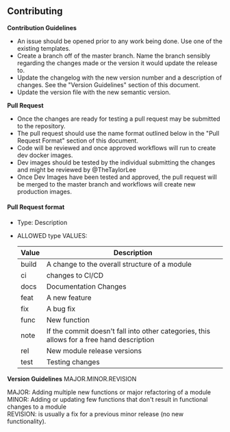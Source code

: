 ## Contributing

**Contribution Guidelines**

- An issue should be opened prior to any work being done. Use one of the existing templates.
- Create a  branch off of the master branch. Name the branch sensibly regarding the changes made or the version it would update the release to.
- Update the changelog with the new version number and a description of changes. See the "Version Guidelines" section of this document.
- Update the version file with the new semantic version.

**Pull Request**

- Once the changes are ready for testing a pull request may be submitted to the repository.
- The pull request should use the name format outlined below in the "Pull Request Format" section of this document.
- Code will be reviewed and once approved workflows will run to create dev docker images.
- Dev images should be tested by the individual submitting the changes and might be reviewed by @TheTaylorLee
- Once Dev Images have been tested and approved, the pull request will be merged to the master branch and workflows will create new production images.

#### Pull Request format
- Type: Description

- ALLOWED type VALUES:

    Value | Description
    ---------|----------
    build | A change to the overall structure of a module
    ci | changes to CI/CD
    docs | Documentation Changes
    feat | A new feature
    fix | A bug fix
    func | New function
    note | If the commit doesn't fall into other categories, this allows for a free hand description
    rel | New module release versions
    test | Testing changes

**Version Guidelines**
MAJOR.MINOR.REVISION

MAJOR: Adding multiple new functions or major refactoring of a module \
MINOR: Adding or updating few functions that don't result in functional changes to a module \
REVISION: is usually a fix for a previous minor release (no new functionality).